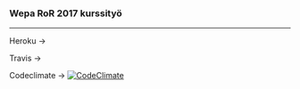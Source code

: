 ### Wepa RoR 2017 kurssityö
---
Heroku ->

Travis ->

Codeclimate -> [![CodeClimate](https://codeclimate.com/github/mikkovalla/ratebeer_fixed/badges/gpa.svg)](https://codeclimate.com/github/mikkovalla/ratebeer_fixed)
